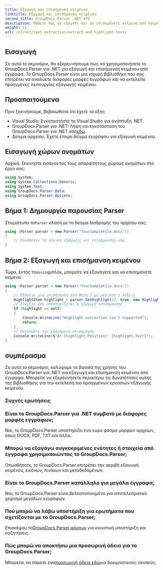 ```yaml
---
title: Εξαγωγή και επισήμανση κειμένου
linktitle: Εξαγωγή και επισήμανση κειμένου
second_title: GroupDocs.Parser .NET API
description: Μάθετε πώς να εξάγετε και να επισημάνετε κείμενο από έγγραφα χρησιμοποιώντας το GroupDocs.Parser για .NET. Εύκολα βήματα για αποτελεσματική εξαγωγή κειμένου στα έργα σας .NET.
weight: 11
url: /el/net/text-extraction/extract-and-highlight-text/
---
```

## Εισαγωγή
Σε αυτό το σεμινάριο, θα εξερευνήσουμε πώς να χρησιμοποιήσετε το GroupDocs.Parser για .NET για εξαγωγή και επισήμανση κειμένου από έγγραφα. Το GroupDocs.Parser είναι μια ισχυρή βιβλιοθήκη που σας επιτρέπει να αναλύετε διάφορες μορφές εγγράφων και να εκτελείτε προηγμένες λειτουργίες εξαγωγής κειμένου.
## Προαπαιτούμενα
Πριν ξεκινήσουμε, βεβαιωθείτε ότι έχετε τα εξής:
- Visual Studio: Εγκαταστήστε το Visual Studio για ανάπτυξη .NET.
-  GroupDocs.Parser για .NET: Λήψη και εγκατάσταση του GroupDocs.Parser για .NET από[εδώ](https://releases.groupdocs.com/parser/net/).
- Δείγμα αρχείου: Έχετε έτοιμο δείγμα εγγράφου για εξαγωγή κειμένου.

## Εισαγωγή χώρων ονομάτων
Αρχικά, ξεκινήστε εισάγοντας τους απαραίτητους χώρους ονομάτων στο έργο σας:
```csharp
using System;
using System.Collections.Generic;
using System.Text;
using GroupDocs.Parser.Data;
using GroupDocs.Parser.Options;
```
## Βήμα 1: Δημιουργία παρουσίας Parser
 Στιγμιότυπο το`Parser` κλάση με το δείγμα διαδρομής του αρχείου σας:
```csharp
using (Parser parser = new Parser("YourSampleFile.docx"))
{
    // Προσθέστε τη λογική εξαγωγής και επισήμανσης εδώ
}
```
## Βήμα 2: Εξαγωγή και επισήμανση κειμένου
 Τώρα, εντός του`using`μπλοκ, μπορείτε να εξαγάγετε και να επισημάνετε κείμενο:
```csharp
using (Parser parser = new Parser("YourSampleFile.docx"))
{
    // Εξάγετε μια επισήμανση στη θέση 2 με μέγιστο 3 λέξεις
    HighlightItem highlight = parser.GetHighlight(2, true, new HighlightOptions(3));
    // Ελέγξτε εάν υποστηρίζεται η εξαγωγή επισήμανσης
    if (highlight == null)
    {
        Console.WriteLine("Highlight extraction isn't supported");
        return;
    }
    // Εκτυπώστε την εξαγόμενη επισήμανση
    Console.WriteLine($"At {highlight.Position}: {highlight.Text}");
}
```

## συμπέρασμα
Σε αυτό το σεμινάριο, καλύψαμε τα βασικά της χρήσης του GroupDocs.Parser για .NET για εξαγωγή και επισήμανση κειμένου από έγγραφα. Μπορείτε να εξερευνήσετε περαιτέρω τις δυνατότητες αυτής της βιβλιοθήκης για την εκτέλεση πιο προηγμένων εργασιών εξαγωγής κειμένου.

### Συχνές ερωτήσεις
### Είναι το GroupDocs.Parser για .NET συμβατό με διάφορες μορφές εγγράφων;
Ναι, το GroupDocs.Parser υποστηρίζει ένα ευρύ φάσμα μορφών αρχείων, όπως DOCX, PDF, TXT και άλλα.
### Μπορώ να εξαγάγω συγκεκριμένες ενότητες ή στοιχεία από έγγραφα χρησιμοποιώντας το GroupDocs.Parser;
Οπωσδήποτε, το GroupDocs.Parser επιτρέπει την ακριβή εξαγωγή κειμένου, εικόνων, πινάκων και μεταδεδομένων.
### Είναι το GroupDocs.Parser κατάλληλο για μεγάλα έγγραφα;
Ναι, το GroupDocs.Parser είναι βελτιστοποιημένο για αποτελεσματικό χειρισμό μεγάλων εγγράφων.
### Πού μπορώ να λάβω υποστήριξη για ερωτήματα που σχετίζονται με το GroupDocs.Parser;
 Επισκέψου το[GroupDocs.Parser φόρουμ](https://forum.groupdocs.com/c/parser/17) για κοινοτική υποστήριξη και συζητήσεις.
### Πώς μπορώ να αποκτήσω μια προσωρινή άδεια για το GroupDocs.Parser;
 Μπορείτε να πάρετε ένα[προσωρινή άδεια εδώ](https://purchase.groupdocs.com/temporary-license/)για δοκιμαστικούς σκοπούς.